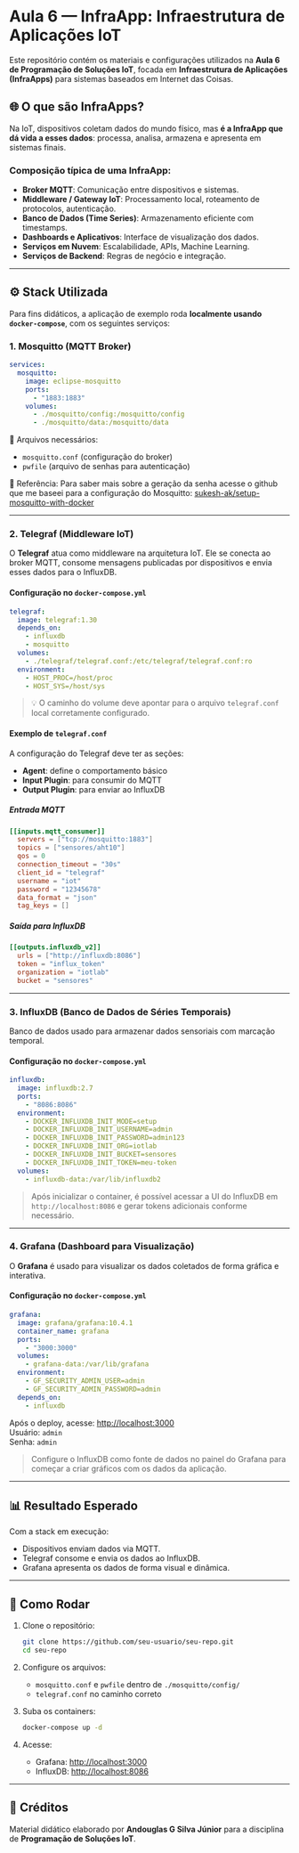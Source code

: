 # Aula 6 — InfraApp: Infraestrutura de Aplicações IoT

Este repositório contém os materiais e configurações utilizados na **Aula 6 de Programação de Soluções IoT**, focada em **Infraestrutura de Aplicações (InfraApps)** para sistemas baseados em Internet das Coisas.

## 🌐 O que são InfraApps?

Na IoT, dispositivos coletam dados do mundo físico, mas **é a InfraApp que dá vida a esses dados**: processa, analisa, armazena e apresenta em sistemas finais.

### Composição típica de uma InfraApp:

- **Broker MQTT**: Comunicação entre dispositivos e sistemas.
- **Middleware / Gateway IoT**: Processamento local, roteamento de protocolos, autenticação.
- **Banco de Dados (Time Series)**: Armazenamento eficiente com timestamps.
- **Dashboards e Aplicativos**: Interface de visualização dos dados.
- **Serviços em Nuvem**: Escalabilidade, APIs, Machine Learning.
- **Serviços de Backend**: Regras de negócio e integração.

---

## ⚙️ Stack Utilizada

Para fins didáticos, a aplicação de exemplo roda **localmente usando `docker-compose`**, com os seguintes serviços:

### 1. Mosquitto (MQTT Broker)

```yaml
services:
  mosquitto:
    image: eclipse-mosquitto
    ports:
      - "1883:1883"
    volumes:
      - ./mosquitto/config:/mosquitto/config
      - ./mosquitto/data:/mosquitto/data
```

📄 Arquivos necessários:

- `mosquitto.conf` (configuração do broker)
- `pwfile` (arquivo de senhas para autenticação)

📘 Referência: Para saber mais sobre a geração da senha acesse o github que me baseei para a configuração do Mosquitto: [sukesh-ak/setup-mosquitto-with-docker](https://github.com/sukesh-ak/setup-mosquitto-with-docker)

---

### 2. Telegraf (Middleware IoT)

O **Telegraf** atua como middleware na arquitetura IoT. Ele se conecta ao broker MQTT, consome mensagens publicadas por dispositivos e envia esses dados para o InfluxDB.

#### Configuração no `docker-compose.yml`

```yaml
telegraf:
  image: telegraf:1.30
  depends_on:
    - influxdb
    - mosquitto
  volumes:
    - ./telegraf/telegraf.conf:/etc/telegraf/telegraf.conf:ro
  environment:
    - HOST_PROC=/host/proc
    - HOST_SYS=/host/sys
```

> 💡 O caminho do volume deve apontar para o arquivo `telegraf.conf` local corretamente configurado.

#### Exemplo de `telegraf.conf`

A configuração do Telegraf deve ter as seções:

- **Agent**: define o comportamento básico
- **Input Plugin**: para consumir do MQTT
- **Output Plugin**: para enviar ao InfluxDB

##### Entrada MQTT

```toml
[[inputs.mqtt_consumer]]
  servers = ["tcp://mosquitto:1883"]
  topics = ["sensores/aht10"]
  qos = 0
  connection_timeout = "30s"
  client_id = "telegraf"
  username = "iot"
  password = "12345678"
  data_format = "json"
  tag_keys = []
```

##### Saída para InfluxDB

```toml
[[outputs.influxdb_v2]]
  urls = ["http://influxdb:8086"]
  token = "influx_token"
  organization = "iotlab"
  bucket = "sensores"
```

---

### 3. InfluxDB (Banco de Dados de Séries Temporais)

Banco de dados usado para armazenar dados sensoriais com marcação temporal.

#### Configuração no `docker-compose.yml`

```yaml
influxdb:
  image: influxdb:2.7
  ports:
    - "8086:8086"
  environment:
    - DOCKER_INFLUXDB_INIT_MODE=setup
    - DOCKER_INFLUXDB_INIT_USERNAME=admin
    - DOCKER_INFLUXDB_INIT_PASSWORD=admin123
    - DOCKER_INFLUXDB_INIT_ORG=iotlab
    - DOCKER_INFLUXDB_INIT_BUCKET=sensores
    - DOCKER_INFLUXDB_INIT_TOKEN=meu-token
  volumes:
    - influxdb-data:/var/lib/influxdb2
```

> Após inicializar o container, é possível acessar a UI do InfluxDB em `http://localhost:8086` e gerar tokens adicionais conforme necessário.

---

### 4. Grafana (Dashboard para Visualização)

O **Grafana** é usado para visualizar os dados coletados de forma gráfica e interativa.

#### Configuração no `docker-compose.yml`

```yaml
grafana:
  image: grafana/grafana:10.4.1
  container_name: grafana
  ports:
    - "3000:3000"
  volumes:
    - grafana-data:/var/lib/grafana
  environment:
    - GF_SECURITY_ADMIN_USER=admin
    - GF_SECURITY_ADMIN_PASSWORD=admin
  depends_on:
    - influxdb
```

Após o deploy, acesse: [http://localhost:3000](http://localhost:3000)  
Usuário: `admin`  
Senha: `admin`

> Configure o InfluxDB como fonte de dados no painel do Grafana para começar a criar gráficos com os dados da aplicação.

---

## 📊 Resultado Esperado

Com a stack em execução:

- Dispositivos enviam dados via MQTT.
- Telegraf consome e envia os dados ao InfluxDB.
- Grafana apresenta os dados de forma visual e dinâmica.

---

## 🚀 Como Rodar

1. Clone o repositório:
   ```bash
   git clone https://github.com/seu-usuario/seu-repo.git
   cd seu-repo
   ```

2. Configure os arquivos:
   - `mosquitto.conf` e `pwfile` dentro de `./mosquitto/config/`
   - `telegraf.conf` no caminho correto

3. Suba os containers:
   ```bash
   docker-compose up -d
   ```

4. Acesse:
   - Grafana: [http://localhost:3000](http://localhost:3000)
   - InfluxDB: [http://localhost:8086](http://localhost:8086)

---

## 🧠 Créditos

Material didático elaborado por **Andouglas G Silva Júnior** para a disciplina de **Programação de Soluções IoT**.
